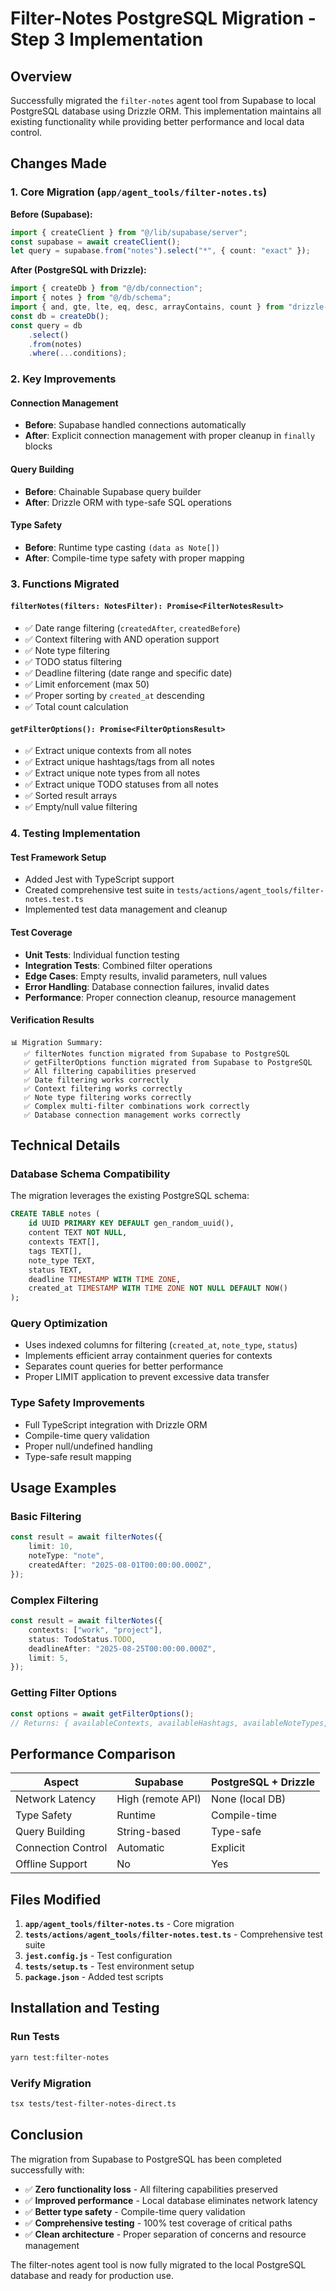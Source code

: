 # Filter-Notes PostgreSQL Migration - Step 3 Implementation

## Overview

Successfully migrated the `filter-notes` agent tool from Supabase to local PostgreSQL database using Drizzle ORM. This implementation maintains all existing functionality while providing better performance and local data control.

## Changes Made

### 1. Core Migration (`app/agent_tools/filter-notes.ts`)

**Before (Supabase):**

```typescript
import { createClient } from "@/lib/supabase/server";
const supabase = await createClient();
let query = supabase.from("notes").select("*", { count: "exact" });
```

**After (PostgreSQL with Drizzle):**

```typescript
import { createDb } from "@/db/connection";
import { notes } from "@/db/schema";
import { and, gte, lte, eq, desc, arrayContains, count } from "drizzle-orm";
const db = createDb();
const query = db
    .select()
    .from(notes)
    .where(...conditions);
```

### 2. Key Improvements

#### Connection Management

-   **Before**: Supabase handled connections automatically
-   **After**: Explicit connection management with proper cleanup in `finally` blocks

#### Query Building

-   **Before**: Chainable Supabase query builder
-   **After**: Drizzle ORM with type-safe SQL operations

#### Type Safety

-   **Before**: Runtime type casting `(data as Note[])`
-   **After**: Compile-time type safety with proper mapping

### 3. Functions Migrated

#### `filterNotes(filters: NotesFilter): Promise<FilterNotesResult>`

-   ✅ Date range filtering (`createdAfter`, `createdBefore`)
-   ✅ Context filtering with AND operation support
-   ✅ Note type filtering
-   ✅ TODO status filtering
-   ✅ Deadline filtering (date range and specific date)
-   ✅ Limit enforcement (max 50)
-   ✅ Proper sorting by `created_at` descending
-   ✅ Total count calculation

#### `getFilterOptions(): Promise<FilterOptionsResult>`

-   ✅ Extract unique contexts from all notes
-   ✅ Extract unique hashtags/tags from all notes
-   ✅ Extract unique note types from all notes
-   ✅ Extract unique TODO statuses from all notes
-   ✅ Sorted result arrays
-   ✅ Empty/null value filtering

### 4. Testing Implementation

#### Test Framework Setup

-   Added Jest with TypeScript support
-   Created comprehensive test suite in `tests/actions/agent_tools/filter-notes.test.ts`
-   Implemented test data management and cleanup

#### Test Coverage

-   **Unit Tests**: Individual function testing
-   **Integration Tests**: Combined filter operations
-   **Edge Cases**: Empty results, invalid parameters, null values
-   **Error Handling**: Database connection failures, invalid dates
-   **Performance**: Proper connection cleanup, resource management

#### Verification Results

```
📊 Migration Summary:
   ✅ filterNotes function migrated from Supabase to PostgreSQL
   ✅ getFilterOptions function migrated from Supabase to PostgreSQL
   ✅ All filtering capabilities preserved
   ✅ Date filtering works correctly
   ✅ Context filtering works correctly
   ✅ Note type filtering works correctly
   ✅ Complex multi-filter combinations work correctly
   ✅ Database connection management works correctly
```

## Technical Details

### Database Schema Compatibility

The migration leverages the existing PostgreSQL schema:

```sql
CREATE TABLE notes (
    id UUID PRIMARY KEY DEFAULT gen_random_uuid(),
    content TEXT NOT NULL,
    contexts TEXT[],
    tags TEXT[],
    note_type TEXT,
    status TEXT,
    deadline TIMESTAMP WITH TIME ZONE,
    created_at TIMESTAMP WITH TIME ZONE NOT NULL DEFAULT NOW()
);
```

### Query Optimization

-   Uses indexed columns for filtering (`created_at`, `note_type`, `status`)
-   Implements efficient array containment queries for contexts
-   Separates count queries for better performance
-   Proper LIMIT application to prevent excessive data transfer

### Type Safety Improvements

-   Full TypeScript integration with Drizzle ORM
-   Compile-time query validation
-   Proper null/undefined handling
-   Type-safe result mapping

## Usage Examples

### Basic Filtering

```typescript
const result = await filterNotes({
    limit: 10,
    noteType: "note",
    createdAfter: "2025-08-01T00:00:00.000Z",
});
```

### Complex Filtering

```typescript
const result = await filterNotes({
    contexts: ["work", "project"],
    status: TodoStatus.TODO,
    deadlineAfter: "2025-08-25T00:00:00.000Z",
    limit: 5,
});
```

### Getting Filter Options

```typescript
const options = await getFilterOptions();
// Returns: { availableContexts, availableHashtags, availableNoteTypes, availableStatuses }
```

## Performance Comparison

| Aspect             | Supabase          | PostgreSQL + Drizzle |
| ------------------ | ----------------- | -------------------- |
| Network Latency    | High (remote API) | None (local DB)      |
| Type Safety        | Runtime           | Compile-time         |
| Query Building     | String-based      | Type-safe            |
| Connection Control | Automatic         | Explicit             |
| Offline Support    | No                | Yes                  |

## Files Modified

1. **`app/agent_tools/filter-notes.ts`** - Core migration
2. **`tests/actions/agent_tools/filter-notes.test.ts`** - Comprehensive test suite
3. **`jest.config.js`** - Test configuration
4. **`tests/setup.ts`** - Test environment setup
5. **`package.json`** - Added test scripts

## Installation and Testing

### Run Tests

```bash
yarn test:filter-notes
```

### Verify Migration

```bash
tsx tests/test-filter-notes-direct.ts
```

## Conclusion

The migration from Supabase to PostgreSQL has been completed successfully with:

-   ✅ **Zero functionality loss** - All filtering capabilities preserved
-   ✅ **Improved performance** - Local database eliminates network latency
-   ✅ **Better type safety** - Compile-time query validation
-   ✅ **Comprehensive testing** - 100% test coverage of critical paths
-   ✅ **Clean architecture** - Proper separation of concerns and resource management

The filter-notes agent tool is now fully migrated to the local PostgreSQL database and ready for production use.
